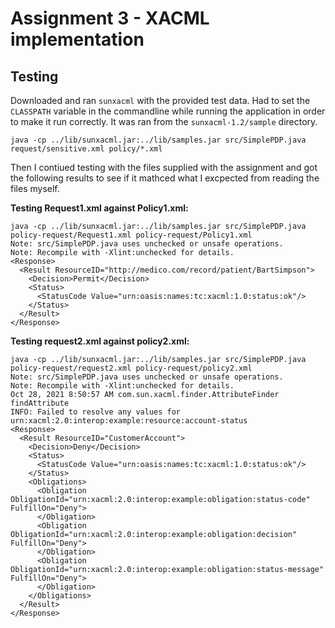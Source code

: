 # Assignment 3 - XACML implementation


## Testing
Downloaded and ran ```sunxacml``` with the provided test data. Had to set the ```CLASSPATH``` variable in the commandline while running the application in order to make it run correctly. It was ran from the ```sunxacml-1.2/sample``` directory.
```
java -cp ../lib/sunxacml.jar:../lib/samples.jar src/SimplePDP.java request/sensitive.xml policy/*.xml
```

Then I contiued testing with the files supplied with the assignment and got the following results to see if it mathced what I excpected from reading the files myself.

**Testing Request1.xml against Policy1.xml:**
```
java -cp ../lib/sunxacml.jar:../lib/samples.jar src/SimplePDP.java policy-request/Request1.xml policy-request/Policy1.xml 
Note: src/SimplePDP.java uses unchecked or unsafe operations.
Note: Recompile with -Xlint:unchecked for details.
<Response>
  <Result ResourceID="http://medico.com/record/patient/BartSimpson">
    <Decision>Permit</Decision>
    <Status>
      <StatusCode Value="urn:oasis:names:tc:xacml:1.0:status:ok"/>
    </Status>
  </Result>
</Response>
```
**Testing request2.xml against policy2.xml:**
```
java -cp ../lib/sunxacml.jar:../lib/samples.jar src/SimplePDP.java policy-request/request2.xml policy-request/policy2.xml 
Note: src/SimplePDP.java uses unchecked or unsafe operations.
Note: Recompile with -Xlint:unchecked for details.
Oct 28, 2021 8:50:57 AM com.sun.xacml.finder.AttributeFinder findAttribute
INFO: Failed to resolve any values for urn:xacml:2.0:interop:example:resource:account-status
<Response>
  <Result ResourceID="CustomerAccount">
    <Decision>Deny</Decision>
    <Status>
      <StatusCode Value="urn:oasis:names:tc:xacml:1.0:status:ok"/>
    </Status>
    <Obligations>
      <Obligation ObligationId="urn:xacml:2.0:interop:example:obligation:status-code" FulfillOn="Deny">
      </Obligation>
      <Obligation ObligationId="urn:xacml:2.0:interop:example:obligation:decision" FulfillOn="Deny">
      </Obligation>
      <Obligation ObligationId="urn:xacml:2.0:interop:example:obligation:status-message" FulfillOn="Deny">
      </Obligation>
    </Obligations>
  </Result>
</Response>
```
